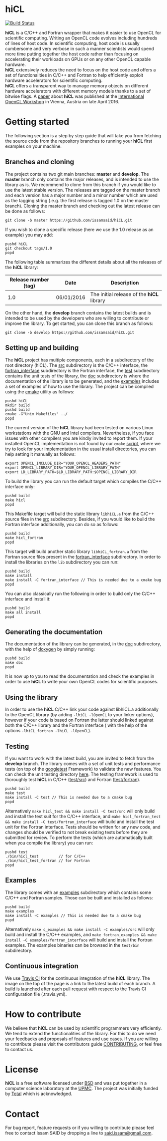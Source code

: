 # hiCL 
[![Build Status](https://travis-ci.org/issamsaid/hiCL.svg?branch=master)](https://travis-ci.org/issamsaid/hiCL)

<b>hiCL</b> is a C/C++ and Fortran wrapper that makes it easier to use OpenCL
for scientific computing. Writing an OpenCL code evolves including hundreds 
of lines of host code. In scientific computing, host code is usually cumbersome
and very verbose in such a manner scientists would spend more time putting 
together the host code rather than focusing on accelerating their workloads
on GPUs or on any other OpenCL capable hardware.<br/>
<b>hiCL</b> extensively reduces the need to focus on the host code and offers 
a set of functionalities in C/C++ and Fortran to help efficiently exploit 
hardware accelerators for scientific computing.<br/>
<b>hiCL</b> offers a transparent way to manage memory objects on different
hardware accelerators with different memory models thanks to a set of bitwise 
flags.
A [paper](http://dl.acm.org/citation.cfm?id=2909453) about <b>hiCL</b> was 
published at the 
[International OpenCL Workshop](http://www.iwocl.org/) in Vienna, Austria 
on late April 2016.

# Getting started
The following section is a step by step guide that will take you from fetching
the source code from the repository branches to running your <b>hiCL</b> first 
examples on your machine.

## Branches and cloning
The project contains two git main branches: **master** and **develop**. 
The **master** branch only contains the major releases, and 
is intended to use the library as is.
We recommend to clone from this branch if you would like to use 
the latest stable version. 
The releases are tagged on the master branch and each version has a major
number and a minor number which are used as the tagging string (.e.g. the 
first release is tagged 1.0 on the master branch).
Cloning the master branch and checking out the latest release can
be done as follows:
```
git clone -b master https://github.com/issamsaid/hiCL.git
```
If you wish to clone a specific release (here we use the 1.0 release as
an example) you may add:
```
pushd hiCL
git checkout tags/1.0
popd
``` 
The following table summarizes the different details about all the 
releases of the <b>hiCL</b> library:</br>

Release number (tag)  | Date         | Description                                    
--------------------- | ------------ | -----------------------------------------------
1.0                   | 06/01/2016   | The initial release of the <b>hiCL</b> library

On the other hand, the **develop** branch contains the latest builds and is
intended to be used by the developers who are willing to contribute or improve 
the library. To get started, you can clone this branch as follows:
```
git clone -b develop https://github.com/issamsaid/hiCL.git
```

## Setting up and building
The <b>hiCL</b> project has multiple components, each in a subdirectory of the
root directory (hiCL). The [src](https://github.com/issamsaid/hiCL/tree/master/src)
subdirectory is the C/C++ interface, the 
[fortran_interface](https://github.com/issamsaid/hiCL/tree/master/fortran_interface)
subdirectory is the Fortran interface, the 
[test](https://github.com/issamsaid/hiCL/tree/master/test) subdirectory contains
 the unit tests of the library, 
 the [doc](https://github.com/issamsaid/hiCL/tree/master/doc) subdirectory is 
 where the documentation of the library is to be generated,
 and the [examples](https://github.com/issamsaid/hiCL/tree/master/examples) includes a set of examples of how to use the library.
The project can be compiled using the [cmake](https://cmake.org/) utility
 as follows:
```
pushd hiCL
mkdir build
pushd build
cmake -G"Unix Makefiles" ../
popd
```
The current version of the <b>hiCL</b> library had been tested on various Linux 
workstations with the GNU and Intel compilers. Nevertheless, if you face issues 
with other compilers you are kindly invited to report them.
If your installed OpenCL implementation is not found by our `cmake` 
[script](https://github.com/issamsaid/hiCL/tree/master/cmake/FindOpenCL.cmake), 
where we try to look for your implementation in the usual install directories, 
you can help setting it manually as follows:
```
export OPENCL_INCLUDE_DIR="YOUR_OPENCL_HEADERS_PATH"
export OPENCL_LIBRARY_DIR="YOUR_OPENCL_LIBRARY_PATH"
export LD_LIBRARY_PATH=$LD_LIBRARY_PATH:$OPENCL_LIBRARY_DIR
```
To build the library you can run the default target which compiles the C/C++ 
interface only:
```
pushd build
make hicl
popd 
```
This Makefile target will build the static library `libhiCL.a` from the C/C++ 
source files in the [src](https://github.com/issamsaid/hiCL/tree/master/src)
subdirectory. 
Besides, if you would like to build the Fortran interface additionally, 
you can do so as follows:
```
pushd build
make hicl_fortran
popd
```
This target will build another static library `libhiCL_fortran.a` from the
Fortran source files present in the 
[fortran_interface](https://github.com/issamsaid/hiCL/tree/master/fortran_interface)
subdirectory.
In order to install the libraries on the `lib` subdirectory you can run:
```
pushd build
make install
make install -C fortran_interface // This is needed due to a cmake bug
popd
```
You can also classically run the following in order to build only the 
C/C++ interface and install it:
```
pushd build
make all install
popd
```

## Generating the documentation
The documentation of the library can be generated, in the [doc](https://github.com/issamsaid/hiCL/tree/master/doc) subdirectory,
with the help of [doxygen](http://www.stack.nl/~dimitri/doxygen/) by simply running:
```
pushd build
make doc
popd
```
It is now up to you to read the documentation and check the examples in order 
to use <b>hiCL</b> to write your own OpenCL codes for scientific purposes.

## Using the library
In order to use the <b>hiCL</b> C/C++ link your code against libhiCL.a 
additionally to the OpenCL library (by adding 
`-lhiCL -lOpenCL` to your linker options), 
however if your code is based on Fortran the 
latter should linked against both the C/C++ library and the Fortran interface (
with the help of the options `-lhiCL_fortran -lhiCL -lOpenCL`).<br/>

## Testing
If you want to work with the latest build, you are invited to fetch from the 
**develop** branch. The library comes with a set of unit tests and performance 
tests (on top of the [googletest](https://github.com/google/googletest/) 
Framework) to validate the new features. You can check the unit testing 
directory [here](https://github.com/issamsaid/hiCL/tree/master/test).
The testing framework is used to thoroughly test <b>hiCL</b> in C/C++ 
([test/src](https://github.com/issamsaid/hiCL/tree/master/test/src)) and 
Fortran ([test/fortran](https://github.com/issamsaid/hiCL/tree/master/test/fortran_interface)). 
```
pushd build
make test
make install -C test // This is needed due to a cmake bug
popd
```
Alternatively `make hicl_test && make install -C test/src` will only build and 
install the test suit for the C/C++ interface, and `make hicl_fortran_test && make install -C test/fortran_interface` will build and install the test unit for the
Fortran interface.
Tests should be written for any new code, and changes should be verified to not 
break existing tests before they are submitted for review. 
To perform the tests (which are automatically built when you compile
the library) you can run:
```
pushd test
./bin/hicl_test         // for C/C++
./bin/hicl_test_fortran // for Fortran
popd
```

## Examples
The library comes with an 
[examples](https://github.com/issamsaid/hiCL/tree/master/examples)
subdirectory which contains some C/C++ and Fortran samples. Those can be built
and installed as follows:
```
pushd build
make examples
make install -C examples // This is needed due to a cmake bug
pupd
```
Alternatively `make c_examples && make install -C examples/src` will only build and 
install the C/C++ examples, and `make fortran_examples && make install -C examples/fortran_interface` will build and install the Fortran examples.
The examples binaries can be browsed in the `test/bin` subdirectory.

## Continuous integration
We use [Travis CI](https://travis-ci.org/issamsaid/hiCL) for the continuous 
integration of the <b>hiCL</b> library. The image on the top of the page is a
link to the latest build of each branch.
A build is launched after each pull request with respect to the Travis CI 
configuration file (.travis.yml).

# How to contribute
We believe that <b>hiCL</b> can be used by scientific programmers very 
efficiently. We tend to extend the functionalities of the library. For this to 
do we need your feedbacks and proposals of features and use cases.
If you are willing to contribute please visit the contributors guide
[CONTRIBUTING](https://github.com/issamsaid/hiCL/tree/master/CONTRIBUTING.md),
or feel free to contact us.

# License
<b>hiCL</b> is a free software licensed under 
[BSD](https://github.com/issamsaid/hiCL/tree/master/LICENSE.md) 
and was put together in a computer science laboratory at the [UPMC](http://www.upmc.fr). 
The project was initially funded by [Total](http://www.total.com) which is acknowledged.

# Contact
For bug report, feature requests or if you willing to contribute please 
feel free to contact Issam SAID by dropping a line to said.issam@gmail.com.